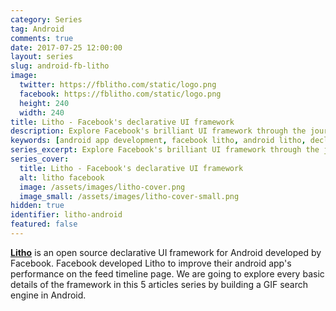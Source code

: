 ```yaml
---
category: Series
tag: Android
comments: true
date: 2017-07-25 12:00:00
layout: series
slug: android-fb-litho
image:
  twitter: https://fblitho.com/static/logo.png
  facebook: https://fblitho.com/static/logo.png
  height: 240
  width: 240
title: Litho - Facebook's declarative UI framework
description: Explore Facebook's brilliant UI framework through the journey of making an android app to search GIFs. Build your own app with Litho as we analyze Litho and learn about its Components, State, Navigation, Events and synchronization.
keywords: [android app development, facebook litho, android litho, declarative ui for android, synchronize state and events]
series_excerpt: Explore Facebook's brilliant UI framework through the journey of making an android app to search GIFs. Build your own app with Litho as we analyze Litho and learn about its Components, State, Navigation, Events and synchronization.
series_cover:
  title: Litho - Facebook's declarative UI framework
  alt: litho facebook
  image: /assets/images/litho-cover.png
  image_small: /assets/images/litho-cover-small.png
hidden: true
identifier: litho-android
featured: false
---
```


**[Litho](http://fblitho.com/)** is an open source declarative UI framework for Android developed by Facebook. Facebook developed Litho to improve their android app's performance on the feed timeline page. We are going to explore every basic details of the framework in this 5 articles series by building a GIF search engine in Android.
